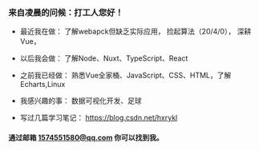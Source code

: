 ### 来自凌晨的问候：打工人您好！


- 最近我在做： 
 了解webapck但缺乏实际应用，
 捡起算法（20/4/0），
 深耕Vue，

- 以后我会做：
  了解Node、Nuxt、TypeScript、React

-  之前我已经做：
  熟悉Vue全家桶、JavaScript、CSS、HTML，了解Echarts,Linux
  
- 我感兴趣的事：
  数据可视化开发、足球

- 写过几篇学习笔记：
  https://blog.csdn.net/hxrykl

#### 通过邮箱 1574551580@qq.com 你可以找到我。


